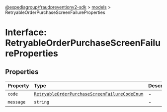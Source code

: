 [@expediagroup/fraudpreventionv2-sdk](../../index.md) > [models](../index.md) > RetryableOrderPurchaseScreenFailureProperties

# Interface: RetryableOrderPurchaseScreenFailureProperties

## Properties

| Property | Type | Description | Source |
| :------ | :------ | :------ | :------ |
| `code` | [`RetryableOrderPurchaseScreenFailureCodeEnum`](../type-aliases/RetryableOrderPurchaseScreenFailureCodeEnum.md) | - | models/RetryableOrderPurchaseScreenFailure.ts:61 |
| `message` | `string` | - | models/RetryableOrderPurchaseScreenFailure.ts:62 |
